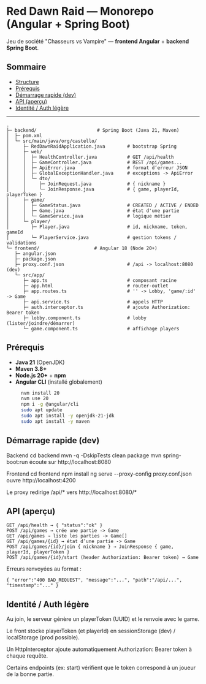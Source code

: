 # Red Dawn Raid — Monorepo (Angular + Spring Boot)

Jeu de société "Chasseurs vs Vampire" — **frontend Angular** + **backend Spring Boot**.

## Sommaire
- [Structure](#structure)
- [Prérequis](#prérequis)
- [Démarrage rapide (dev)](#démarrage-rapide-dev)
- [API (aperçu)](#api-aperçu)
- [Identité / Auth légère](#identité--auth-légère)

---

```text
.
├─ backend/                      # Spring Boot (Java 21, Maven)
│  ├─ pom.xml
│  └─ src/main/java/org/castello/
│     ├─ RedDawnRaidApplication.java        # bootstrap Spring
│     ├─ web/
│     │  ├─ HealthController.java           # GET /api/health
│     │  ├─ GameController.java             # REST /api/games...
│     │  ├─ ApiError.java                   # format d’erreur JSON
│     │  ├─ GlobalExceptionHandler.java     # exceptions -> ApiError
│     │  └─ dto/
│     │     ├─ JoinRequest.java             # { nickname }
│     │     └─ JoinResponse.java            # { game, playerId, playerToken }
│     ├─ game/
│     │  ├─ GameStatus.java                 # CREATED / ACTIVE / ENDED
│     │  ├─ Game.java                       # état d'une partie
│     │  └─ GameService.java                # logique métier
│     └─ player/
│        ├─ Player.java                     # id, nickname, token, gameId
│        └─ PlayerService.java              # gestion tokens / validations
└─ frontend/                    # Angular 18 (Node 20+)
   ├─ angular.json
   ├─ package.json
   ├─ proxy.conf.json                       # /api -> localhost:8080 (dev)
   └─ src/app/
      ├─ app.ts                             # composant racine
      ├─ app.html                           # router-outlet
      ├─ app.routes.ts                      # '' -> Lobby, 'game/:id' -> Game
      ├─ api.service.ts                     # appels HTTP
      ├─ auth.interceptor.ts                # ajoute Authorization: Bearer token
      ├─ lobby.component.ts                 # lobby (lister/joindre/démarrer)
      └─ game.component.ts                  # affichage players
```

## Prérequis

- **Java 21** (OpenJDK)  
- **Maven 3.8+**
- **Node.js 20+** + **npm**  
- **Angular CLI** (installé globalement)  
  ```bash
    nvm install 20
    nvm use 20
    npm i -g @angular/cli
    sudo apt update
    sudo apt install -y openjdk-21-jdk
    sudo apt install -y maven
  ```

## Démarrage rapide (dev)
Backend
cd backend
mvn -q -DskipTests clean package
mvn spring-boot:run
écoute sur http://localhost:8080

Frontend
cd frontend
npm install
ng serve --proxy-config proxy.conf.json
ouvre http://localhost:4200


Le proxy redirige /api/* vers http://localhost:8080/*

## API (aperçu)
```text
GET /api/health → { "status":"ok" }
POST /api/games → crée une partie -> Game
GET /api/games → liste les parties -> Game[]
GET /api/games/{id} → état d’une partie -> Game
POST /api/games/{id}/join { nickname } → JoinResponse { game, playerId, playerToken }
POST /api/games/{id}/start (header Authorization: Bearer token) → Game
```

Erreurs renvoyées au format :
```text
{ "error":"400 BAD_REQUEST", "message":"...", "path":"/api/...", "timestamp":"..." }
```

## Identité / Auth légère
Au join, le serveur génère un playerToken (UUID) et le renvoie avec le game.

Le front stocke playerToken (et playerId) en sessionStorage (dev) / localStorage (prod possible).

Un HttpInterceptor ajoute automatiquement Authorization: Bearer token à chaque requête.

Certains endpoints (ex: start) vérifient que le token correspond à un joueur de la bonne partie.